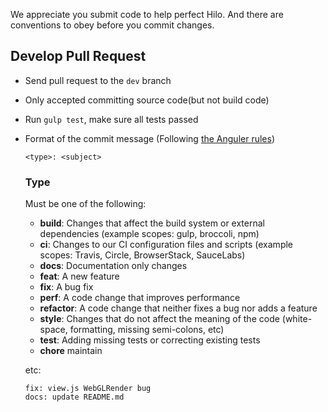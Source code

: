 We appreciate you submit code to help perfect Hilo. And there are conventions to obey before you commit changes.

## Develop Pull Request
* Send pull request to the ```dev``` branch
* Only accepted committing source code(but not build code)
* Run ```gulp test```, make sure all tests passed
* Format of the commit message (Following [the Anguler rules](https://github.com/angular/angular/blob/22b96b9/CONTRIBUTING.md#type))

    ```
    <type>: <subject>
    ```

    ### Type
    Must be one of the following:

    * **build**: Changes that affect the build system or external dependencies (example scopes: gulp, broccoli, npm)
    * **ci**: Changes to our CI configuration files and scripts (example scopes: Travis, Circle, BrowserStack, SauceLabs)
    * **docs**: Documentation only changes
    * **feat**: A new feature
    * **fix**: A bug fix
    * **perf**: A code change that improves performance
    * **refactor**: A code change that neither fixes a bug nor adds a feature
    * **style**: Changes that do not affect the meaning of the code (white-space, formatting, missing semi-colons, etc)
    * **test**: Adding missing tests or correcting existing tests
    * **chore** maintain


    etc:

    ```
    fix: view.js WebGLRender bug
    docs: update README.md
    ```
